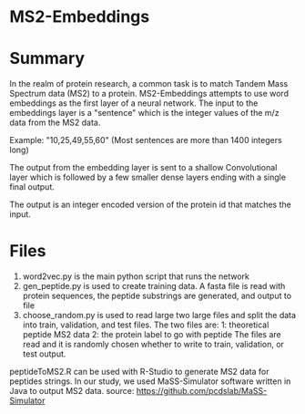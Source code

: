 # MS2-Embeddings

# Summary
  In the realm of protein research, a common task is to match Tandem Mass Spectrum
  data (MS2) to a protein.  MS2-Embeddings attempts to use word embeddings as the
  first layer of a neural network.  The input to the embeddings layer is a "sentence"
  which is the integer values of the m/z data from the MS2 data.

  Example: "10,25,49,55,60" (Most sentences are more than 1400 integers long)

  The output from the embedding layer is sent to a shallow Convolutional layer
  which is followed by a few smaller dense layers ending with a single final output.

  The output is an integer encoded version of the protein id that matches the input.

# Files
  1. word2vec.py is the main python script that runs the network
  2. gen_peptide.py is used to create training data.  A fasta file is read with protein
    sequences, the peptide substrings are generated, and output to file
  3. choose_random.py is used to read large two large files and split the data into
    train, validation, and test files.  The two files are:
      1: theoretical peptide MS2 data
      2: the protein label to go with peptide
    The files are read and it is randomly chosen whether to write to train, validation,
    or test output.

  peptideToMS2.R can be used with R-Studio to generate MS2 data for peptides strings.
  In our study, we used MaSS-Simulator software written in Java to output MS2 data.
    source: https://github.com/pcdslab/MaSS-Simulator
